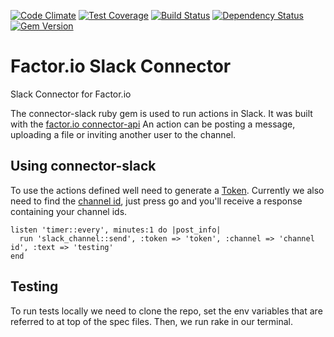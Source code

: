 [![Code Climate](https://codeclimate.com/github/factor-io/connector-slack/badges/gpa.svg)](https://codeclimate.com/github/factor-io/connector-slack)
[![Test Coverage](https://codeclimate.com/github/factor-io/connector-slack/badges/coverage.svg)](https://codeclimate.com/github/factor-io/connector-slack)
[![Build Status](https://travis-ci.org/factor-io/connector-slack.svg)](https://travis-ci.org/factor-io/connector-slack)
[![Dependency Status](https://gemnasium.com/factor-io/connector-slack.svg)](https://gemnasium.com/factor-io/connector-slack)
[![Gem Version](https://badge.fury.io/rb/factor-connector-slack.svg)](http://badge.fury.io/rb/factor-connector-slack)

Factor.io Slack Connector
===============

Slack Connector for Factor.io

The connector-slack ruby gem is used to run actions in Slack. It was built with the [factor.io connector-api](https://github.com/factor-io/connector-api) An action can be posting a message, uploading a file or inviting another user to the channel.

## Using connector-slack
To use the actions defined well need to generate a [Token](https://api.slack.com/). Currently we also need to find the [channel id](https://api.slack.com/methods/channels.list/test), just press go and you'll receive a response containing your channel ids. 

    listen 'timer::every', minutes:1 do |post_info|
      run 'slack_channel::send', :token => 'token', :channel => 'channel id', :text => 'testing' 
    end

## Testing
To run tests locally we need to clone the repo, set the env variables that are referred to at top of the spec files. Then, we run rake in our terminal.
